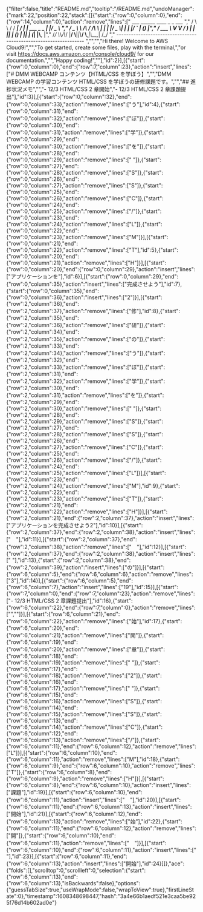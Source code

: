 {"filter":false,"title":"README.md","tooltip":"/README.md","undoManager":{"mark":22,"position":22,"stack":[[{"start":{"row":0,"column":0},"end":{"row":14,"column":0},"action":"remove","lines":["         ___        ______     ____ _                 _  ___  ","        / \\ \\      / / ___|   / ___| | ___  _   _  __| |/ _ \\ ","       / _ \\ \\ /\\ / /\\___ \\  | |   | |/ _ \\| | | |/ _` | (_) |","      / ___ \\ V  V /  ___) | | |___| | (_) | |_| | (_| |\\__, |","     /_/   \\_\\_/\\_/  |____/   \\____|_|\\___/ \\__,_|\\__,_|  /_/ "," ----------------------------------------------------------------- ","","","Hi there! Welcome to AWS Cloud9!","","To get started, create some files, play with the terminal,","or visit https://docs.aws.amazon.com/console/cloud9/ for our documentation.","","Happy coding!",""],"id":2}],[{"start":{"row":0,"column":0},"end":{"row":7,"column":23},"action":"insert","lines":["# DMM WEBCAMP コンテンツ【HTML/CSS を学ぼう】","","DMM WEBCAMP の学習コンテンツ HTML/CSS を学ぼうの研修課題です。","","## 進捗状況メモ","","- 12/3 HTML/CSS 2 章開始","- 12/3 HTML/CSS 2 章課題提出"],"id":3}],[{"start":{"row":0,"column":32},"end":{"row":0,"column":33},"action":"remove","lines":["う"],"id":4},{"start":{"row":0,"column":31},"end":{"row":0,"column":32},"action":"remove","lines":["ぼ"]},{"start":{"row":0,"column":30},"end":{"row":0,"column":31},"action":"remove","lines":["学"]},{"start":{"row":0,"column":29},"end":{"row":0,"column":30},"action":"remove","lines":["を"]},{"start":{"row":0,"column":28},"end":{"row":0,"column":29},"action":"remove","lines":[" "]},{"start":{"row":0,"column":27},"end":{"row":0,"column":28},"action":"remove","lines":["S"]},{"start":{"row":0,"column":26},"end":{"row":0,"column":27},"action":"remove","lines":["S"]},{"start":{"row":0,"column":25},"end":{"row":0,"column":26},"action":"remove","lines":["C"]},{"start":{"row":0,"column":24},"end":{"row":0,"column":25},"action":"remove","lines":["/"]},{"start":{"row":0,"column":23},"end":{"row":0,"column":24},"action":"remove","lines":["L"]},{"start":{"row":0,"column":22},"end":{"row":0,"column":23},"action":"remove","lines":["M"]}],[{"start":{"row":0,"column":21},"end":{"row":0,"column":22},"action":"remove","lines":["T"],"id":5},{"start":{"row":0,"column":20},"end":{"row":0,"column":21},"action":"remove","lines":["H"]}],[{"start":{"row":0,"column":20},"end":{"row":0,"column":29},"action":"insert","lines":["アプリケーションを"],"id":6}],[{"start":{"row":0,"column":29},"end":{"row":0,"column":35},"action":"insert","lines":["完成させよう"],"id":7},{"start":{"row":0,"column":35},"end":{"row":0,"column":36},"action":"insert","lines":["2"]}],[{"start":{"row":2,"column":36},"end":{"row":2,"column":37},"action":"remove","lines":["修"],"id":8},{"start":{"row":2,"column":35},"end":{"row":2,"column":36},"action":"remove","lines":["研"]},{"start":{"row":2,"column":34},"end":{"row":2,"column":35},"action":"remove","lines":["の"]},{"start":{"row":2,"column":33},"end":{"row":2,"column":34},"action":"remove","lines":["う"]},{"start":{"row":2,"column":32},"end":{"row":2,"column":33},"action":"remove","lines":["ぼ"]},{"start":{"row":2,"column":31},"end":{"row":2,"column":32},"action":"remove","lines":["学"]},{"start":{"row":2,"column":30},"end":{"row":2,"column":31},"action":"remove","lines":["を"]},{"start":{"row":2,"column":29},"end":{"row":2,"column":30},"action":"remove","lines":[" "]},{"start":{"row":2,"column":28},"end":{"row":2,"column":29},"action":"remove","lines":["S"]},{"start":{"row":2,"column":27},"end":{"row":2,"column":28},"action":"remove","lines":["S"]},{"start":{"row":2,"column":26},"end":{"row":2,"column":27},"action":"remove","lines":["C"]},{"start":{"row":2,"column":25},"end":{"row":2,"column":26},"action":"remove","lines":["/"]},{"start":{"row":2,"column":24},"end":{"row":2,"column":25},"action":"remove","lines":["L"]}],[{"start":{"row":2,"column":23},"end":{"row":2,"column":24},"action":"remove","lines":["M"],"id":9},{"start":{"row":2,"column":22},"end":{"row":2,"column":23},"action":"remove","lines":["T"]},{"start":{"row":2,"column":21},"end":{"row":2,"column":22},"action":"remove","lines":["H"]}],[{"start":{"row":2,"column":21},"end":{"row":2,"column":37},"action":"insert","lines":["アプリケーションを完成させよう2"],"id":10}],[{"start":{"row":2,"column":37},"end":{"row":2,"column":38},"action":"insert","lines":["　"],"id":11}],[{"start":{"row":2,"column":37},"end":{"row":2,"column":38},"action":"remove","lines":["　"],"id":12}],[{"start":{"row":2,"column":37},"end":{"row":2,"column":38},"action":"insert","lines":[" "],"id":13},{"start":{"row":2,"column":38},"end":{"row":2,"column":39},"action":"insert","lines":["の"]}],[{"start":{"row":6,"column":5},"end":{"row":6,"column":6},"action":"remove","lines":["3"],"id":14}],[{"start":{"row":6,"column":5},"end":{"row":6,"column":7},"action":"insert","lines":["19"],"id":15}],[{"start":{"row":7,"column":0},"end":{"row":7,"column":23},"action":"remove","lines":["- 12/3 HTML/CSS 2 章課題提出"],"id":16},{"start":{"row":6,"column":22},"end":{"row":7,"column":0},"action":"remove","lines":["",""]}],[{"start":{"row":6,"column":21},"end":{"row":6,"column":22},"action":"remove","lines":["始"],"id":17},{"start":{"row":6,"column":20},"end":{"row":6,"column":21},"action":"remove","lines":["開"]},{"start":{"row":6,"column":19},"end":{"row":6,"column":20},"action":"remove","lines":["章"]},{"start":{"row":6,"column":18},"end":{"row":6,"column":19},"action":"remove","lines":[" "]},{"start":{"row":6,"column":17},"end":{"row":6,"column":18},"action":"remove","lines":["2"]},{"start":{"row":6,"column":16},"end":{"row":6,"column":17},"action":"remove","lines":[" "]},{"start":{"row":6,"column":15},"end":{"row":6,"column":16},"action":"remove","lines":["S"]},{"start":{"row":6,"column":14},"end":{"row":6,"column":15},"action":"remove","lines":["S"]},{"start":{"row":6,"column":13},"end":{"row":6,"column":14},"action":"remove","lines":["C"]},{"start":{"row":6,"column":12},"end":{"row":6,"column":13},"action":"remove","lines":["/"]},{"start":{"row":6,"column":11},"end":{"row":6,"column":12},"action":"remove","lines":["L"]}],[{"start":{"row":6,"column":10},"end":{"row":6,"column":11},"action":"remove","lines":["M"],"id":18},{"start":{"row":6,"column":9},"end":{"row":6,"column":10},"action":"remove","lines":["T"]},{"start":{"row":6,"column":8},"end":{"row":6,"column":9},"action":"remove","lines":["H"]}],[{"start":{"row":6,"column":8},"end":{"row":6,"column":10},"action":"insert","lines":["課題"],"id":19}],[{"start":{"row":6,"column":10},"end":{"row":6,"column":11},"action":"insert","lines":["　"],"id":20}],[{"start":{"row":6,"column":11},"end":{"row":6,"column":13},"action":"insert","lines":["開始"],"id":21}],[{"start":{"row":6,"column":12},"end":{"row":6,"column":13},"action":"remove","lines":["始"],"id":22},{"start":{"row":6,"column":11},"end":{"row":6,"column":12},"action":"remove","lines":["開"]},{"start":{"row":6,"column":10},"end":{"row":6,"column":11},"action":"remove","lines":["　"]}],[{"start":{"row":6,"column":10},"end":{"row":6,"column":11},"action":"insert","lines":[" "],"id":23}],[{"start":{"row":6,"column":11},"end":{"row":6,"column":13},"action":"insert","lines":["開始"],"id":24}]]},"ace":{"folds":[],"scrolltop":0,"scrollleft":0,"selection":{"start":{"row":6,"column":13},"end":{"row":6,"column":13},"isBackwards":false},"options":{"guessTabSize":true,"useWrapMode":false,"wrapToView":true},"firstLineState":0},"timestamp":1608348698447,"hash":"3a4e66b1aedf521e3caa5be925f76d14b602ad0e"}